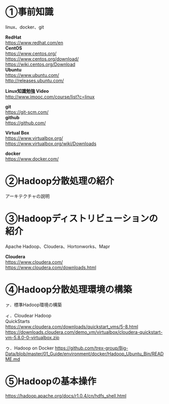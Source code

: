 
# ①事前知識
linux、docker、git

**RedHat**<br>
https://www.redhat.com/en<br>
**CentOS**<br>
https://www.centos.org/<br>
https://www.centos.org/download/<br>
https://wiki.centos.org/Download<br>
**Ubuntu**<br>
https://www.ubuntu.com/<br>
http://releases.ubuntu.com/<br>

**Linux知識勉強 Video**<br>
http://www.imooc.com/course/list?c=linux<br>

**git**<br>
https://git-scm.com/<br>
**github**<br>
https://github.com/<br>

**Virtual Box**<br>
https://www.virtualbox.org/<br>
https://www.virtualbox.org/wiki/Downloads<br>

**docker**<br>
https://www.docker.com/<br>


# ②Hadoop分散処理の紹介

アーキテクチャの説明

# ③Hadoopディストリビューションの紹介

Apache Hadoop、Cloudera、Hortonworks、Mapr

**Cloudera**<br>
https://www.cloudera.com/<br>
https://www.cloudera.com/downloads.html<br>

# ④Hadoop分散処理環境の構築

ァ．標準Hadoop環境の構築

ィ．Cloudear Hadoop<br>
QuickStarts<br>
https://www.cloudera.com/downloads/quickstart_vms/5-8.html<br>
https://downloads.cloudera.com/demo_vm/virtualbox/cloudera-quickstart-vm-5.8.0-0-virtualbox.zip<br>

ゥ．Hadoop on Docker
https://github.com/trex-group/Big-Data/blob/master/01_Guide/environment/docker/Hadoop_Ubuntu_Bin/README.md<br>

# ⑤Hadoopの基本操作

https://hadoop.apache.org/docs/r1.0.4/cn/hdfs_shell.html<br>
